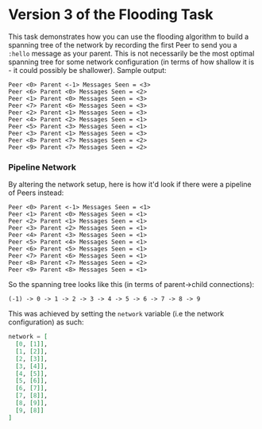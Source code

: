 # Version 3 of the Flooding Task
This task demonstrates how you can use the flooding algorithm to build a spanning tree of the network by recording the first Peer to send you a `:hello` message as your parent.
This is not necessarily be the most optimal spanning tree for some network configuration (in terms of how shallow it is - it could possibly be shallower).
Sample output:
```
Peer <0> Parent <-1> Messages Seen = <3>
Peer <6> Parent <0> Messages Seen = <2>
Peer <1> Parent <0> Messages Seen = <3>
Peer <7> Parent <6> Messages Seen = <3>
Peer <2> Parent <1> Messages Seen = <3>
Peer <4> Parent <2> Messages Seen = <1>
Peer <5> Parent <3> Messages Seen = <1>
Peer <3> Parent <1> Messages Seen = <3>
Peer <8> Parent <7> Messages Seen = <2>
Peer <9> Parent <7> Messages Seen = <2>
```
### Pipeline Network
By altering the network setup, here is how it'd look if there were a pipeline of Peers instead:
```
Peer <0> Parent <-1> Messages Seen = <1>
Peer <1> Parent <0> Messages Seen = <1>
Peer <2> Parent <1> Messages Seen = <1>
Peer <3> Parent <2> Messages Seen = <1>
Peer <4> Parent <3> Messages Seen = <1>
Peer <5> Parent <4> Messages Seen = <1>
Peer <6> Parent <5> Messages Seen = <1>
Peer <7> Parent <6> Messages Seen = <1>
Peer <8> Parent <7> Messages Seen = <2>
Peer <9> Parent <8> Messages Seen = <1>
```
So the spanning tree looks like this (in terms of parent->child connections):
```
(-1) -> 0 -> 1 -> 2 -> 3 -> 4 -> 5 -> 6 -> 7 -> 8 -> 9
```
This was achieved by setting the `network` variable (i.e the network configuration) as such:
```elixir
network = [
  [0, [1]],
  [1, [2]],
  [2, [3]],
  [3, [4]],
  [4, [5]],
  [5, [6]],
  [6, [7]],
  [7, [8]],
  [8, [9]],
  [9, [8]]
]
```